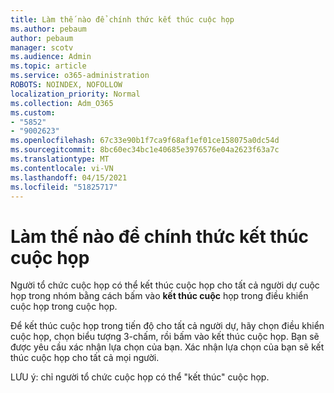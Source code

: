 ```yaml
---
title: Làm thế nào để chính thức kết thúc cuộc họp
ms.author: pebaum
author: pebaum
manager: scotv
ms.audience: Admin
ms.topic: article
ms.service: o365-administration
ROBOTS: NOINDEX, NOFOLLOW
localization_priority: Normal
ms.collection: Adm_O365
ms.custom:
- "5852"
- "9002623"
ms.openlocfilehash: 67c33e90b1f7ca9f68af1ef01ce158075a0dc54d
ms.sourcegitcommit: 8bc60ec34bc1e40685e3976576e04a2623f63a7c
ms.translationtype: MT
ms.contentlocale: vi-VN
ms.lasthandoff: 04/15/2021
ms.locfileid: "51825717"
---
```

# <a name="how-to-formally-end-a-meeting"></a>Làm thế nào để chính thức kết thúc cuộc họp

Người tổ chức cuộc họp có thể kết thúc cuộc họp cho tất cả người dự cuộc họp trong nhóm bằng cách bấm vào **kết thúc cuộc** họp trong điều khiển cuộc họp trong cuộc họp.  

Để kết thúc cuộc họp trong tiến độ cho tất cả người dự, hãy chọn điều khiển cuộc họp, chọn biểu tượng 3-chấm, rồi bấm vào kết thúc cuộc họp. Bạn sẽ được yêu cầu xác nhận lựa chọn của bạn. Xác nhận lựa chọn của bạn sẽ kết thúc cuộc họp cho tất cả mọi người.

LƯU ý: chỉ người tổ chức cuộc họp có thể "kết thúc" cuộc họp.